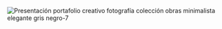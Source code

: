 ![Presentación portafolio creativo fotografía colección obras minimalista elegante gris negro-7](https://github.com/user-attachments/assets/04a68c85-7a1d-479f-a72f-e20962d27ddb)
